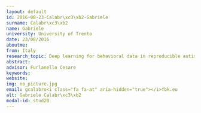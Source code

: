 ```yaml
---
layout: default 
id: 2016-08-23-Calabr\xc3\xb2-Gabriele
surname: Calabr\xc3\xb2
name: Gabriele
university: University of Trento
date: 23/08/2016
aboutme: 
from: Italy
research_topic: Deep learning for behavioral data in reproducible autism research
abstract: 
advisor: Furlanello Cesare
keywords: 
website: 
img: no_picture.jpg
email: gcalabro<i class="fa fa-at" aria-hidden="true"></i>fbk.eu
alt: Gabriele Calabr\xc3\xb2
modal-id: stud20
---
```

